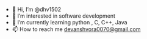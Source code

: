- 👋 Hi, I’m @dhv1502
- 👀 I’m interested in software development 
- 🌱 I’m currently learning python , C, C++, Java
- 📫 How to reach me devanshvora0070@gmail.com

<!---
dhv1502/dhv1502 is a ✨ special ✨ repository because its `README.md` (this file) appears on your GitHub profile.
You can click the Preview link to take a look at your changes.
--->
